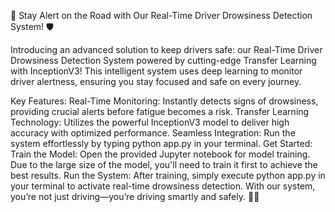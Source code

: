 🚗 Stay Alert on the Road with Our Real-Time Driver Drowsiness Detection System! 🛡️

Introducing an advanced solution to keep drivers safe: our Real-Time Driver Drowsiness Detection System powered by cutting-edge Transfer Learning with InceptionV3! This intelligent system uses deep learning to monitor driver alertness, ensuring you stay focused and safe on every journey.

Key Features:
Real-Time Monitoring: Instantly detects signs of drowsiness, providing crucial alerts before fatigue becomes a risk.
Transfer Learning Technology: Utilizes the powerful InceptionV3 model to deliver high accuracy with optimized performance.
Seamless Integration: Run the system effortlessly by typing python app.py in your terminal.
Get Started:
Train the Model: Open the provided Jupyter notebook for model training. Due to the large size of the model, you'll need to train it first to achieve the best results.
Run the System: After training, simply execute python app.py in your terminal to activate real-time drowsiness detection.
With our system, you’re not just driving—you’re driving smartly and safely. 🚀🔧